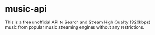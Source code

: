 # music-api
This is a free unofficial API to Search and Stream High Quality (320kbps) music from popular music streaming engines without any restrictions.
